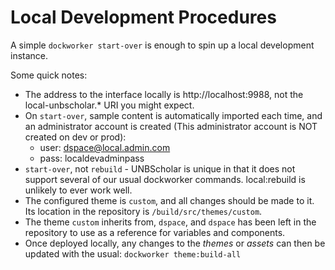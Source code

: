 # Local Development Procedures
A simple ```dockworker start-over``` is enough to spin up a local development instance.

Some quick notes:

* The address to the interface locally is http://localhost:9988, not the local-unbscholar.* URI you might expect.
* On ```start-over```, sample content is automatically imported each time, and an administrator account is created (This administrator account is NOT created on dev or prod):
  * user: dspace@local.admin.com
  * pass: localdevadminpass
* ```start-over```, not ```rebuild``` - UNBScholar is unique in that it does not support several of our usual dockworker commands. local:rebuild is unlikely to ever work well.
* The configured theme is ```custom```, and all changes should be made to it. Its location in the repository is ```/build/src/themes/custom```.
* The theme ```custom``` inherits from, ```dspace```, and ```dspace``` has been left in the repository to use as a reference for variables and components.
* Once deployed locally, any changes to the _themes_ or _assets_ can then be updated with the usual: ```dockworker theme:build-all```

